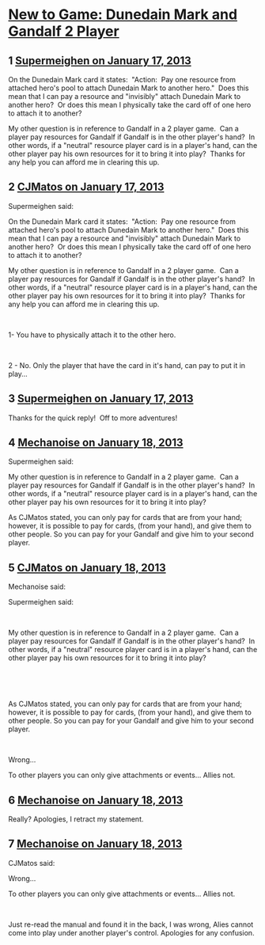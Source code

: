 # [New to Game: Dunedain Mark and Gandalf 2 Player](https://community.fantasyflightgames.com/topic/77581-new-to-game-dunedain-mark-and-gandalf-2-player/)

## 1 [Supermeighen on January 17, 2013](https://community.fantasyflightgames.com/topic/77581-new-to-game-dunedain-mark-and-gandalf-2-player/?do=findComment&comment=748860)

On the Dunedain Mark card it states:  "Action:  Pay one resource from attached hero's pool to attach Dunedain Mark to another hero."  Does this mean that I can pay a resource and "invisibly" attach Dunedain Mark to another hero?  Or does this mean I physically take the card off of one hero to attach it to another?  

My other question is in reference to Gandalf in a 2 player game.  Can a player pay resources for Gandalf if Gandalf is in the other player's hand?  In other words, if a "neutral" resource player card is in a player's hand, can the other player pay his own resources for it to bring it into play?  Thanks for any help you can afford me in clearing this up.  

## 2 [CJMatos on January 17, 2013](https://community.fantasyflightgames.com/topic/77581-new-to-game-dunedain-mark-and-gandalf-2-player/?do=findComment&comment=748887)

Supermeighen said:

On the Dunedain Mark card it states:  "Action:  Pay one resource from attached hero's pool to attach Dunedain Mark to another hero."  Does this mean that I can pay a resource and "invisibly" attach Dunedain Mark to another hero?  Or does this mean I physically take the card off of one hero to attach it to another?  

My other question is in reference to Gandalf in a 2 player game.  Can a player pay resources for Gandalf if Gandalf is in the other player's hand?  In other words, if a "neutral" resource player card is in a player's hand, can the other player pay his own resources for it to bring it into play?  Thanks for any help you can afford me in clearing this up.  



 

1- You have to physically attach it to the other hero.

 

2 - No. Only the player that have the card in it's hand, can pay to put it in play…

## 3 [Supermeighen on January 17, 2013](https://community.fantasyflightgames.com/topic/77581-new-to-game-dunedain-mark-and-gandalf-2-player/?do=findComment&comment=749125)

Thanks for the quick reply!  Off to more adventures!

## 4 [Mechanoise on January 18, 2013](https://community.fantasyflightgames.com/topic/77581-new-to-game-dunedain-mark-and-gandalf-2-player/?do=findComment&comment=749650)

Supermeighen said:

My other question is in reference to Gandalf in a 2 player game.  Can a player pay resources for Gandalf if Gandalf is in the other player's hand?  In other words, if a "neutral" resource player card is in a player's hand, can the other player pay his own resources for it to bring it into play?



As CJMatos stated, you can only pay for cards that are from your hand; however, it is possible to pay for cards, (from your hand), and give them to other people. So you can pay for your Gandalf and give him to your second player.

## 5 [CJMatos on January 18, 2013](https://community.fantasyflightgames.com/topic/77581-new-to-game-dunedain-mark-and-gandalf-2-player/?do=findComment&comment=749652)

Mechanoise said:

Supermeighen said:

 

My other question is in reference to Gandalf in a 2 player game.  Can a player pay resources for Gandalf if Gandalf is in the other player's hand?  In other words, if a "neutral" resource player card is in a player's hand, can the other player pay his own resources for it to bring it into play?

 

 

As CJMatos stated, you can only pay for cards that are from your hand; however, it is possible to pay for cards, (from your hand), and give them to other people. So you can pay for your Gandalf and give him to your second player.



 

Wrong…

To other players you can only give attachments or events… Allies not.

## 6 [Mechanoise on January 18, 2013](https://community.fantasyflightgames.com/topic/77581-new-to-game-dunedain-mark-and-gandalf-2-player/?do=findComment&comment=749656)

Really? Apologies, I retract my statement.

## 7 [Mechanoise on January 18, 2013](https://community.fantasyflightgames.com/topic/77581-new-to-game-dunedain-mark-and-gandalf-2-player/?do=findComment&comment=749664)

CJMatos said:

Wrong…

To other players you can only give attachments or events… Allies not.



 

Just re-read the manual and found it in the back, I was wrong, Alies cannot come into play under another player's control. Apologies for any confusion.

